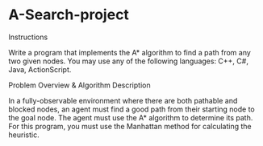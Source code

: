 # A-Search-project
Instructions

Write a program that implements the A* algorithm to find a path from any two given nodes.  You may use any of the following languages: C++, C#, Java, ActionScript.

Problem Overview & Algorithm Description

In a fully-observable environment where there are both pathable and blocked nodes, an agent must find a good path from their starting node to the goal node.  The agent must use the A* algorithm to determine its path.  For this program, you must use the Manhattan method for calculating the heuristic.
